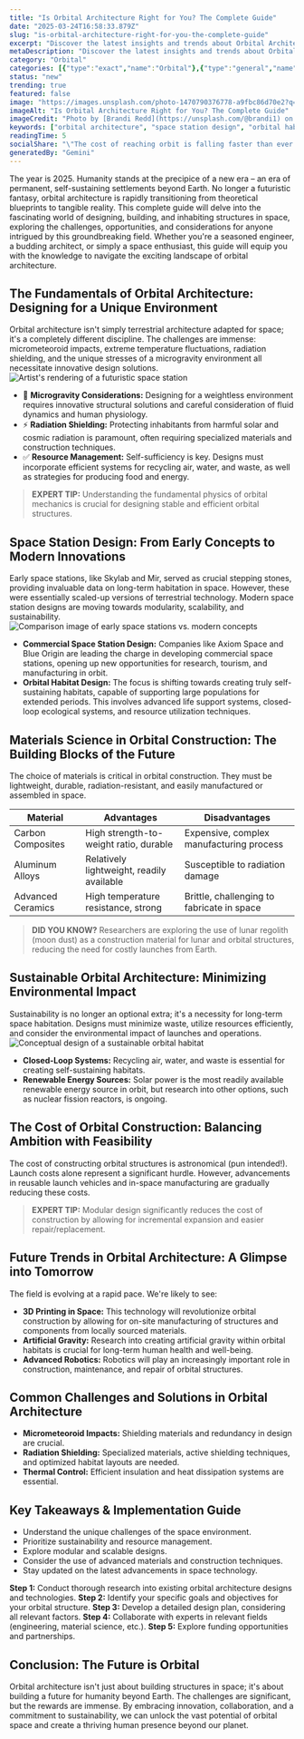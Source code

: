 ```yaml
---
title: "Is Orbital Architecture Right for You? The Complete Guide"
date: "2025-03-24T16:58:33.879Z"
slug: "is-orbital-architecture-right-for-you-the-complete-guide"
excerpt: "Discover the latest insights and trends about Orbital Architecture. This comprehensive guide covers everything you need to know about Orbital Architecture in 2025."
metaDescription: "Discover the latest insights and trends about Orbital Architecture. This comprehensive guide covers everything you need to know about Orbital Architecture ..."
category: "Orbital"
categories: [{"type":"exact","name":"Orbital"},{"type":"general","name":"Space Engineering"},{"type":"medium","name":"Satellite Systems"},{"type":"specific","name":"Spacecraft Design"},{"type":"niche","name":"Attitude Control"}]
status: "new"
trending: true
featured: false
image: "https://images.unsplash.com/photo-1470790376778-a9fbc86d70e2?q=85&w=1200&fit=max&fm=webp&auto=compress"
imageAlt: "Is Orbital Architecture Right for You? The Complete Guide"
imageCredit: "Photo by [Brandi Redd](https://unsplash.com/@brandi1) on Unsplash"
keywords: ["orbital architecture", "space station design", "orbital habitat design", "future space architecture", "designing space habitats", "cost of orbital construction", "orbital structures engineering", "space station construction materials", "commercial space station design", "sustainable orbital architecture"]
readingTime: 5
socialShare: "\"The cost of reaching orbit is falling faster than ever before, making the dream of building permanent space habitats a reality within our lifetimes.\""
generatedBy: "Gemini"
---
```




The year is 2025.  Humanity stands at the precipice of a new era – an era of permanent, self-sustaining settlements beyond Earth.  No longer a futuristic fantasy, orbital architecture is rapidly transitioning from theoretical blueprints to tangible reality.  This complete guide will delve into the fascinating world of designing, building, and inhabiting structures in space, exploring the challenges, opportunities, and considerations for anyone intrigued by this groundbreaking field.  Whether you're a seasoned engineer, a budding architect, or simply a space enthusiast, this guide will equip you with the knowledge to navigate the exciting landscape of orbital architecture.

## The Fundamentals of Orbital Architecture: Designing for a Unique Environment

Orbital architecture isn't simply terrestrial architecture adapted for space; it's a completely different discipline.  The challenges are immense:  micrometeoroid impacts, extreme temperature fluctuations, radiation shielding, and the unique stresses of a microgravity environment all necessitate innovative design solutions.  ![Artist's rendering of a futuristic space station](https://images.unsplash.com/photo-1451187580459-43490279c0fa?q=85&w=1200&fit=max&fm=webp&auto=compress)

* 🔑 **Microgravity Considerations:**  Designing for a weightless environment requires innovative structural solutions and careful consideration of fluid dynamics and human physiology.
* ⚡ **Radiation Shielding:**  Protecting inhabitants from harmful solar and cosmic radiation is paramount, often requiring specialized materials and construction techniques.
* ✅ **Resource Management:**  Self-sufficiency is key.  Designs must incorporate efficient systems for recycling air, water, and waste, as well as strategies for producing food and energy.

> **EXPERT TIP:**  Understanding the fundamental physics of orbital mechanics is crucial for designing stable and efficient orbital structures.

## Space Station Design: From Early Concepts to Modern Innovations

Early space stations, like Skylab and Mir, served as crucial stepping stones, providing invaluable data on long-term habitation in space.  However, these were essentially scaled-up versions of terrestrial technology.  Modern space station designs are moving towards modularity, scalability, and sustainability.  ![Comparison image of early space stations vs. modern concepts](https://images.unsplash.com/photo-1484417894907-623942c8ee29?q=85&w=1200&fit=max&fm=webp&auto=compress)

* **Commercial Space Station Design:**  Companies like Axiom Space and Blue Origin are leading the charge in developing commercial space stations, opening up new opportunities for research, tourism, and manufacturing in orbit.
* **Orbital Habitat Design:**  The focus is shifting towards creating truly self-sustaining habitats, capable of supporting large populations for extended periods. This involves advanced life support systems, closed-loop ecological systems, and resource utilization techniques.

##  Materials Science in Orbital Construction:  The Building Blocks of the Future

The choice of materials is critical in orbital construction.  They must be lightweight, durable, radiation-resistant, and easily manufactured or assembled in space.

| Material          | Advantages                               | Disadvantages                              |
|-----------------|-------------------------------------------|------------------------------------------|
| Carbon Composites | High strength-to-weight ratio, durable     | Expensive, complex manufacturing process |
| Aluminum Alloys   | Relatively lightweight, readily available  | Susceptible to radiation damage           |
| Advanced Ceramics | High temperature resistance, strong       | Brittle, challenging to fabricate in space |

> **DID YOU KNOW?**  Researchers are exploring the use of lunar regolith (moon dust) as a construction material for lunar and orbital structures, reducing the need for costly launches from Earth.

## Sustainable Orbital Architecture:  Minimizing Environmental Impact

Sustainability is no longer an optional extra; it's a necessity for long-term space habitation.  Designs must minimize waste, utilize resources efficiently, and consider the environmental impact of launches and operations.  ![Conceptual design of a sustainable orbital habitat](https://images.unsplash.com/photo-1517976487492-5750f3195933?q=85&w=1200&fit=max&fm=webp&auto=compress)

* **Closed-Loop Systems:**  Recycling air, water, and waste is essential for creating self-sustaining habitats.
* **Renewable Energy Sources:**  Solar power is the most readily available renewable energy source in orbit, but research into other options, such as nuclear fission reactors, is ongoing.

## The Cost of Orbital Construction:  Balancing Ambition with Feasibility

The cost of constructing orbital structures is astronomical (pun intended!).  Launch costs alone represent a significant hurdle.  However, advancements in reusable launch vehicles and in-space manufacturing are gradually reducing these costs.  

> **EXPERT TIP:**  Modular design significantly reduces the cost of construction by allowing for incremental expansion and easier repair/replacement.

## Future Trends in Orbital Architecture:  A Glimpse into Tomorrow

The field is evolving at a rapid pace.  We're likely to see:

* **3D Printing in Space:**  This technology will revolutionize orbital construction by allowing for on-site manufacturing of structures and components from locally sourced materials.
* **Artificial Gravity:**  Research into creating artificial gravity within orbital habitats is crucial for long-term human health and well-being.
* **Advanced Robotics:**  Robotics will play an increasingly important role in construction, maintenance, and repair of orbital structures.

## Common Challenges and Solutions in Orbital Architecture

* **Micrometeoroid Impacts:**  Shielding materials and redundancy in design are crucial.
* **Radiation Shielding:**  Specialized materials, active shielding techniques, and optimized habitat layouts are needed.
* **Thermal Control:**  Efficient insulation and heat dissipation systems are essential.

## Key Takeaways & Implementation Guide

* Understand the unique challenges of the space environment.
* Prioritize sustainability and resource management.
* Explore modular and scalable designs.
* Consider the use of advanced materials and construction techniques.
* Stay updated on the latest advancements in space technology.

**Step 1:** Conduct thorough research into existing orbital architecture designs and technologies.
**Step 2:** Identify your specific goals and objectives for your orbital structure.
**Step 3:** Develop a detailed design plan, considering all relevant factors.
**Step 4:** Collaborate with experts in relevant fields (engineering, material science, etc.).
**Step 5:** Explore funding opportunities and partnerships.

## Conclusion:  The Future is Orbital

Orbital architecture isn't just about building structures in space; it's about building a future for humanity beyond Earth.  The challenges are significant, but the rewards are immense.  By embracing innovation, collaboration, and a commitment to sustainability, we can unlock the vast potential of orbital space and create a thriving human presence beyond our planet.

